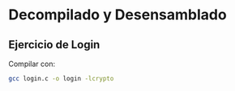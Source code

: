 # Decompilado y Desensamblado

## Ejercicio de Login
Compilar con:
```bash
gcc login.c -o login -lcrypto
```
